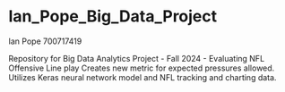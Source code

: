 # Ian_Pope_Big_Data_Project
Ian Pope 700717419

 Repository for Big Data Analytics Project - Fall 2024 - Evaluating NFL Offensive Line play
 Creates new metric for expected pressures allowed. Utilizes Keras neural network model and NFL tracking and charting data.
